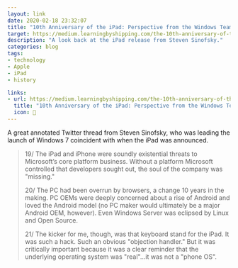 ```yaml
---
layout: link
date: 2020-02-18 23:32:07
title: "10th Anniversary of the iPad: Perspective from the Windows Team"
target: https://medium.learningbyshipping.com/the-10th-anniversary-of-the-ipad-a-perspective-from-the-windows-team-eaca7f94c5cc
description: "A look back at the iPad release from Steven Sinofsky."
categories: blog
tags:
- technology
- Apple
- iPad
- history

links:
- url: https://medium.learningbyshipping.com/the-10th-anniversary-of-the-ipad-a-perspective-from-the-windows-team-eaca7f94c5cc
  title: "10th Anniversary of the iPad: Perspective from the Windows Team"
  icon: 📱
---
```


A great annotated Twitter thread from Steven Sinofsky, who was leading the launch of Windows 7 coincident with when the iPad was announced.

> 19/ The iPad and iPhone were soundly existential threats to Microsoft’s core platform business. Without a platform Microsoft controlled that developers sought out, the soul of the company was "missing."
>
> 20/ The PC had been overrun by browsers, a change 10 years in the making. PC OEMs were deeply concerned about a rise of Android and loved the Android model (no PC maker would ultimately be a major Android OEM, however). Even Windows Server was eclipsed by Linux and Open Source.
>
> 21/ The kicker for me, though, was that keyboard stand for the iPad. It was such a hack. Such an obvious "objection handler." But it was critically important because it was a clear reminder that the underlying operating system was "real"…it was not a "phone OS".
